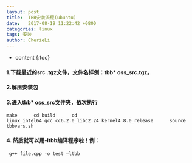 ```yaml
---
layout: post
title:  TBB安装流程(ubuntu)
date:   2017-08-19 11:22:42 +0800
categories: linux
tags: 安装
author: CherieLi
---
```

* content
{:toc}

#### 1.下载最近的src .tgz文件，文件名样例：tbb* oss_src.tgz。
#### 2.解压安装包
#### 3.进入tbb* oss_src文件夹，依次执行
``
make     
cd build     
cd linux_intel64_gcc_cc6.2.0_libc2.24_kernel4.8.0_release     
source tbbvars.sh  
``
#### 4. 然后就可以用-ltbb编译程序啦！例：
	 g++ file.cpp -o test –ltbb
